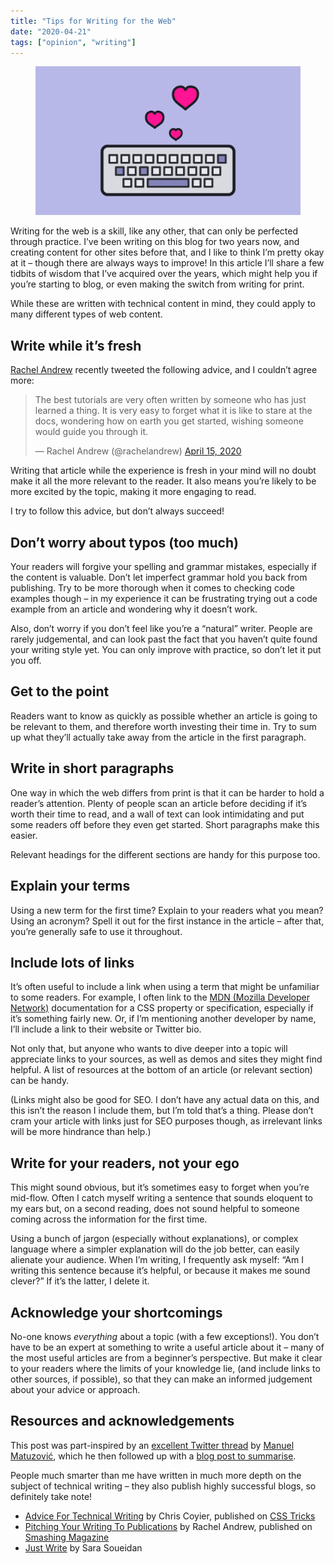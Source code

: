 ```yaml
---
title: "Tips for Writing for the Web"
date: "2020-04-21"
tags: ["opinion", "writing"]
---
```


<figure>
  <img src="tips-for-writing-for-the-web.svg" alt="Illustrations of a keyboard with pink floating hearts">
</figure>

Writing for the web is a skill, like any other, that can only be perfected through practice. I’ve been writing on this blog for two years now, and creating content for other sites before that, and I like to think I’m pretty okay at it – though there are always ways to improve! In this article I’ll share a few tidbits of wisdom that I’ve acquired over the years, which might help you if you’re starting to blog, or even making the switch from writing for print.

While these are written with technical content in mind, they could apply to many different types of web content.

## Write while it’s fresh

[Rachel Andrew](https://twitter.com/rachelandrew) recently tweeted the following advice, and I couldn’t agree more:

<blockquote class="twitter-tweet"><p lang="en" dir="ltr">The best tutorials are very often written by someone who has just learned a thing. It is very easy to forget what it is like to stare at the docs, wondering how on earth you get started, wishing someone would guide you through it.</p>&mdash; Rachel Andrew (@rachelandrew) <a href="https://twitter.com/rachelandrew/status/1250371683233431553?ref_src=twsrc%5Etfw">April 15, 2020</a></blockquote> <script async src="https://platform.twitter.com/widgets.js" charset="utf-8"></script>

Writing that article while the experience is fresh in your mind will no doubt make it all the more relevant to the reader. It also means you’re likely to be more excited by the topic, making it more engaging to read.

I try to follow this advice, but don’t always succeed!

## Don’t worry about typos (too much)

Your readers will forgive your spelling and grammar mistakes, especially if the content is valuable. Don’t let imperfect grammar hold you back from publishing. Try to be more thorough when it comes to checking code examples though – in my experience it can be frustrating trying out a code example from an article and wondering why it doesn’t work.

Also, don’t worry if you don’t feel like you’re a “natural” writer. People are rarely judgemental, and can look past the fact that you haven’t quite found your writing style yet. You can only improve with practice, so don’t let it put you off.

## Get to the point

Readers want to know as quickly as possible whether an article is going to be relevant to them, and therefore worth investing their time in. Try to sum up what they’ll actually take away from the article in the first paragraph.

## Write in short paragraphs

One way in which the web differs from print is that it can be harder to hold a reader’s attention. Plenty of people scan an article before deciding if it’s worth their time to read, and a wall of text can look intimidating and put some readers off before they even get started. Short paragraphs make this easier.

Relevant headings for the different sections are handy for this purpose too.

## Explain your terms

Using a new term for the first time? Explain to your readers what you mean? Using an acronym? Spell it out for the first instance in the article – after that, you’re generally safe to use it throughout.

## Include lots of links

It’s often useful to include a link when using a term that might be unfamiliar to some readers. For example, I often link to the [MDN (Mozilla Developer Network)](https://developer.mozilla.org/en-US/) documentation for a CSS property or specification, especially if it’s something fairly new. Or, if I’m mentioning another developer by name, I’ll include a link to their website or Twitter bio.

Not only that, but anyone who wants to dive deeper into a topic will appreciate links to your sources, as well as demos and sites they might find helpful. A list of resources at the bottom of an article (or relevant section) can be handy.

(Links might also be good for SEO. I don’t have any actual data on this, and this isn’t the reason I include them, but I’m told that’s a thing. Please don’t cram your article with links just for SEO purposes though, as irrelevant links will be more hindrance than help.)

## Write for your readers, not your ego

This might sound obvious, but it’s sometimes easy to forget when you’re mid-flow. Often I catch myself writing a sentence that sounds eloquent to my ears but, on a second reading, does not sound helpful to someone coming across the information for the first time.

Using a bunch of jargon (especially without explanations), or complex language where a simpler explanation will do the job better, can easily alienate your audience. When I’m writing, I frequently ask myself: “Am I writing this sentence because it’s helpful, or because it makes me sound clever?” If it’s the latter, I delete it.

## Acknowledge your shortcomings

No-one knows _everything_ about a topic (with a few exceptions!). You don’t have to be an expert at something to write a useful article about it – many of the most useful articles are from a beginner’s perspective. But make it clear to your readers where the limits of your knowledge lie, (and include links to other sources, if possible), so that they can make an informed judgement about your advice or approach.

## Resources and acknowledgements

This post was part-inspired by an [excellent Twitter thread](https://twitter.com/mmatuzo/status/1251857510186856449?s=20) by [Manuel Matuzović](https://twitter.com/mmatuzo), which he then followed up with a [blog post to summarise](https://www.matuzo.at/blog/blogging/).

People much smarter than me have written in much more depth on the subject of technical writing – they also publish highly successful blogs, so definitely take note!

- [Advice For Technical Writing](https://css-tricks.com/advice-for-technical-writing/) by Chris Coyier, published on [CSS Tricks](https://css-tricks.com)
- [Pitching Your Writing To Publications](https://www.smashingmagazine.com/2019/08/pitching-writing-publications/) by Rachel Andrew, published on [Smashing Magazine](https://www.smashingmagazine.com)
- [Just Write](https://www.sarasoueidan.com/desk/just-write/) by Sara Soueidan
